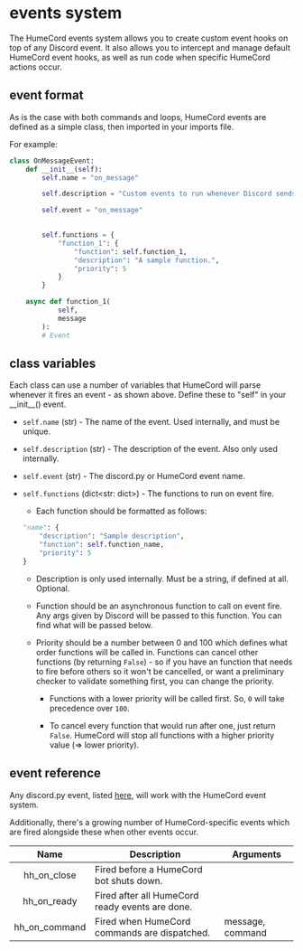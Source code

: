 # events system

The HumeCord events system allows you to create custom event hooks on top of any Discord event. It also allows you to intercept and manage default HumeCord event hooks, as well as run code when specific HumeCord actions occur.


## event format

As is the case with both commands and loops, HumeCord events are defined as a simple class, then imported in your imports file.

For example:
```py
class OnMessageEvent:
    def __init__(self):
        self.name = "on_message"

        self.description = "Custom events to run whenever Discord sends an on_message event"

        self.event = "on_message"
        

        self.functions = {
            "function_1": {
                "function": self.function_1,
                "description": "A sample function.",
                "priority": 5
            }
        }

    async def function_1(
            self,
            message
        ):
        # Event
```

## class variables

Each class can use a number of variables that HumeCord will parse whenever it fires an event - as shown above. Define these to "self" in your \_\_init\_\_() event.

* `self.name` (str) - The name of the event. Used internally, and must be unique.

* `self.description` (str) - The description of the event. Also only used internally.

* `self.event` (str) - The discord.py or HumeCord event name.

* `self.functions` (dict<str: dict>) - The functions to run on event fire.
    * Each function should be formatted as follows:
    ```py
    "name": {
        "description": "Sample description",
        "function": self.function_name,
        "priority": 5
    }
    ```

    * Description is only used internally. Must be a string, if defined at all. Optional.

    * Function should be an asynchronous function to call on event fire. Any args given by Discord will be passed to this function. You can find what will be passed below.

    * Priority should be a number between 0 and 100 which defines what order functions will be called in. Functions can cancel other functions (by returning `False`) - so if you have an function that needs to fire before others so it won't be cancelled, or want a preliminary checker to validate something first, you can change the priority. 
        * Functions with a lower priority will be called first. So, `0` will take precedence over `100`.

        * To cancel every function that would run after one, just return `False`. HumeCord will stop all functions with a higher priority value (=> lower priority).

## event reference

Any discord.py event, listed [here](https://discordpy.readthedocs.io/en/master/api.html#event-reference), will work with the HumeCord event system.

Additionally, there's a growing number of HumeCord-specific events which are fired alongside these when other events occur.

| Name                  | Description                                      | Arguments                                     |
|:---------------------:| ------------------------------------------------ | --------------------------------------------- |
| hh_on_close           | Fired before a HumeCord bot shuts down.          |                                               |
| hh_on_ready           | Fired after all HumeCord ready events are done.  |                                               |
| hh_on_command         | Fired when HumeCord commands are dispatched.     | message, command                              |